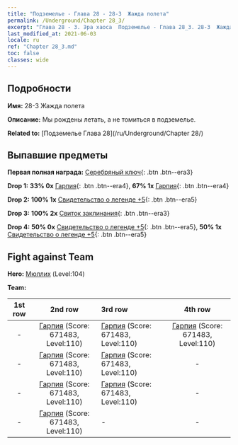 ```yaml
---
title: "Подземелье - Глава 28 - 28-3  Жажда полета"
permalink: /Underground/Chapter 28_3/
excerpt: "Глава 28 - 3. Эра хаоса  Подземелье - Глава 28_3. 28-3  Жажда полета"
last_modified_at: 2021-06-03
locale: ru
ref: "Chapter 28_3.md"
toc: false
classes: wide
---
```


## Подробности

 **Имя:** 28-3  Жажда полета

 **Описание:**       Мы рождены летать, а не томиться в подземелье.

 **Related to:** [Подземелье Глава 28](/ru/Underground/Chapter 28/)

## Выпавшие предметы

 **Первая полная награда:** [Серебряный ключ](/ItemsRU/con_693/){: .btn .btn--era3}

 **Drop 1:** **33% 0x** [Гарпия](/ItemsRU/unt_245/){: .btn .btn--era4}, **67% 1x** [Гарпия](/ItemsRU/unt_245/){: .btn .btn--era4}

 **Drop 2:** **100% 1x** [Свидетельство о легенде +5](/ItemsRU/mat_102/){: .btn .btn--era5}

 **Drop 3:** **100% 2x** [Свиток заклинания](/ItemsRU/con_694/){: .btn .btn--era3}

 **Drop 4:** **50% 0x** [Свидетельство о легенде +5](/ItemsRU/mat_102/){: .btn .btn--era5}, **50% 1x** [Свидетельство о легенде +5](/ItemsRU/mat_102/){: .btn .btn--era5}


## Fight against Team
 **Hero:** [Мюллих](/ru/heroes/Mullich/) (Level:104)

 **Team:**


  | 1st row | 2nd row | 3rd row | 4th row |
  |:----:|:----:|:----|:----:|
  | - | [Гарпия](/ru/units/Harpy/) (Score: 671483, Level:110)  | [Гарпия](/ru/units/Harpy/) (Score: 671483, Level:110)  | [Гарпия](/ru/units/Harpy/) (Score: 671483, Level:110)  |
  | - | [Гарпия](/ru/units/Harpy/) (Score: 671483, Level:110)  | [Гарпия](/ru/units/Harpy/) (Score: 671483, Level:110)  | - |
  | - | [Гарпия](/ru/units/Harpy/) (Score: 671483, Level:110)  | [Гарпия](/ru/units/Harpy/) (Score: 671483, Level:110)  | - |
  | - | [Гарпия](/ru/units/Harpy/) (Score: 671483, Level:110)  | - | - |


